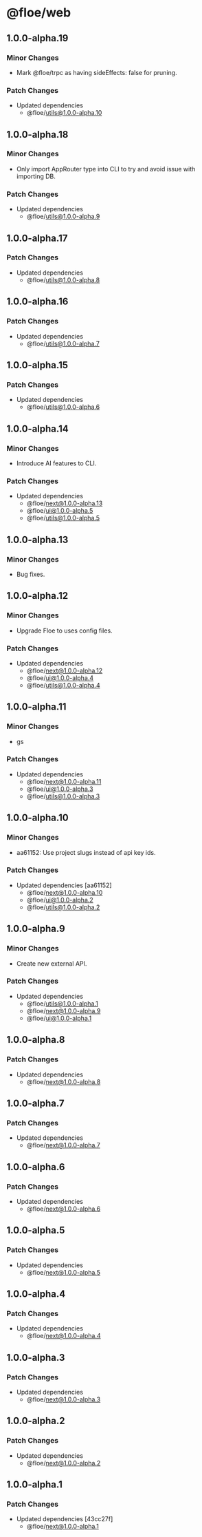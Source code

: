# @floe/web

## 1.0.0-alpha.19

### Minor Changes

- Mark @floe/trpc as having sideEffects: false for pruning.

### Patch Changes

- Updated dependencies
  - @floe/utils@1.0.0-alpha.10

## 1.0.0-alpha.18

### Minor Changes

- Only import AppRouter type into CLI to try and avoid issue with importing DB.

### Patch Changes

- Updated dependencies
  - @floe/utils@1.0.0-alpha.9

## 1.0.0-alpha.17

### Patch Changes

- Updated dependencies
  - @floe/utils@1.0.0-alpha.8

## 1.0.0-alpha.16

### Patch Changes

- Updated dependencies
  - @floe/utils@1.0.0-alpha.7

## 1.0.0-alpha.15

### Patch Changes

- Updated dependencies
  - @floe/utils@1.0.0-alpha.6

## 1.0.0-alpha.14

### Minor Changes

- Introduce AI features to CLI.

### Patch Changes

- Updated dependencies
  - @floe/next@1.0.0-alpha.13
  - @floe/ui@1.0.0-alpha.5
  - @floe/utils@1.0.0-alpha.5

## 1.0.0-alpha.13

### Minor Changes

- Bug fixes.

## 1.0.0-alpha.12

### Minor Changes

- Upgrade Floe to uses config files.

### Patch Changes

- Updated dependencies
  - @floe/next@1.0.0-alpha.12
  - @floe/ui@1.0.0-alpha.4
  - @floe/utils@1.0.0-alpha.4

## 1.0.0-alpha.11

### Minor Changes

- gs

### Patch Changes

- Updated dependencies
  - @floe/next@1.0.0-alpha.11
  - @floe/ui@1.0.0-alpha.3
  - @floe/utils@1.0.0-alpha.3

## 1.0.0-alpha.10

### Minor Changes

- aa61152: Use project slugs instead of api key ids.

### Patch Changes

- Updated dependencies [aa61152]
  - @floe/next@1.0.0-alpha.10
  - @floe/ui@1.0.0-alpha.2
  - @floe/utils@1.0.0-alpha.2

## 1.0.0-alpha.9

### Minor Changes

- Create new external API.

### Patch Changes

- Updated dependencies
  - @floe/utils@1.0.0-alpha.1
  - @floe/next@1.0.0-alpha.9
  - @floe/ui@1.0.0-alpha.1

## 1.0.0-alpha.8

### Patch Changes

- Updated dependencies
  - @floe/next@1.0.0-alpha.8

## 1.0.0-alpha.7

### Patch Changes

- Updated dependencies
  - @floe/next@1.0.0-alpha.7

## 1.0.0-alpha.6

### Patch Changes

- Updated dependencies
  - @floe/next@1.0.0-alpha.6

## 1.0.0-alpha.5

### Patch Changes

- Updated dependencies
  - @floe/next@1.0.0-alpha.5

## 1.0.0-alpha.4

### Patch Changes

- Updated dependencies
  - @floe/next@1.0.0-alpha.4

## 1.0.0-alpha.3

### Patch Changes

- Updated dependencies
  - @floe/next@1.0.0-alpha.3

## 1.0.0-alpha.2

### Patch Changes

- Updated dependencies
  - @floe/next@1.0.0-alpha.2

## 1.0.0-alpha.1

### Patch Changes

- Updated dependencies [43cc27f]
  - @floe/next@1.0.0-alpha.1

